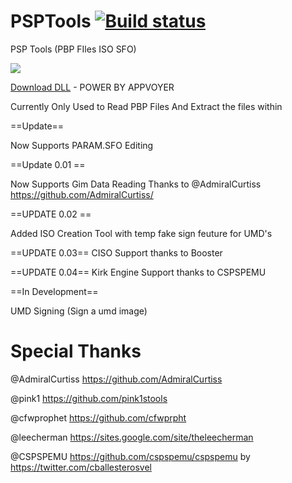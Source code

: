 # PSPTools [![Build status](https://ci.appveyor.com/api/projects/status/okiq4tgfvikdat63?svg=true)](https://ci.appveyor.com/project/xXxTheDarkprogramerxXx/psptools)
PSP Tools (PBP FIles ISO SFO)

![](https://lh3.googleusercontent.com/kn63WqJ4q2mMauPmy_tniJbBbRKh5pteyry1-aLYJUDMYlmJWiYMeUwy52_1Cd0lQE0=h300)

[Download DLL](https://github.com/xXxTheDarkprogramerxXx/PSPTools/releases/download/PSP-TOOLS-(AppVoyer)/DLL.zip) - POWER BY APPVOYER

Currently Only Used to Read PBP Files
And Extract the files within

==Update==

Now Supports PARAM.SFO Editing

==Update 0.01 ==

Now Supports Gim Data Reading
Thanks to @AdmiralCurtiss
https://github.com/AdmiralCurtiss/


==UPDATE 0.02 ==

Added ISO Creation Tool with temp fake sign feuture for UMD's

==UPDATE 0.03==
CISO Support thanks to Booster

==UPDATE 0.04==
Kirk Engine Support thanks to CSPSPEMU

==In Development==

UMD Signing (Sign a umd image)

# Special Thanks

@AdmiralCurtiss  https://github.com/AdmiralCurtiss 

@pink1 https://github.com/pink1stools

@cfwprophet https://github.com/cfwprpht 

@leecherman https://sites.google.com/site/theleecherman 

@CSPSPEMU https://github.com/cspspemu/cspspemu by https://twitter.com/cballesterosvel
